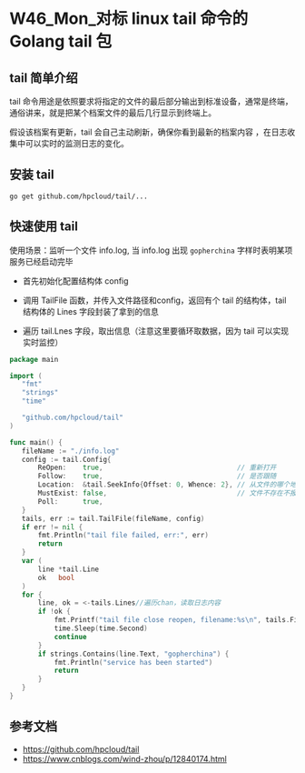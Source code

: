 # W46_Mon_对标 linux tail 命令的 Golang tail 包

## tail 简单介绍

tail 命令用途是依照要求将指定的文件的最后部分输出到标准设备，通常是终端，通俗讲来，就是把某个档案文件的最后几行显示到终端上。

假设该档案有更新，tail 会自己主动刷新，确保你看到最新的档案内容 ，在日志收集中可以实时的监测日志的变化。

## 安装 tail

```shell
go get github.com/hpcloud/tail/...
```

## 快速使用 tail

使用场景：监听一个文件 info.log, 当 info.log 出现 `gopherchina` 字样时表明某项服务已经启动完毕

* 首先初始化配置结构体 config
* 调用 TailFile 函数，并传入文件路径和config，返回有个 tail 的结构体，tail 结构体的 Lines 字段封装了拿到的信息

* 遍历 tail.Lnes 字段，取出信息（注意这里要循环取数据，因为 tail 可以实现实时监控）

 ```go
 package main
 
 import (
 	"fmt"
 	"strings"
 	"time"
 
 	"github.com/hpcloud/tail"
 )
 
 func main() {
 	fileName := "./info.log"
 	config := tail.Config{
 		ReOpen:    true,                                 // 重新打开
 		Follow:    true,                                 // 是否跟随
 		Location:  &tail.SeekInfo{Offset: 0, Whence: 2}, // 从文件的哪个地方开始读
 		MustExist: false,                                // 文件不存在不报错
 		Poll:      true,
 	}
 	tails, err := tail.TailFile(fileName, config)
 	if err != nil {
 		fmt.Println("tail file failed, err:", err)
 		return
 	}
 	var (
 		line *tail.Line
 		ok   bool
 	)
 	for {
 		line, ok = <-tails.Lines//遍历chan，读取日志内容
 		if !ok {
 			fmt.Printf("tail file close reopen, filename:%s\n", tails.Filename)
 			time.Sleep(time.Second)
 			continue
 		}
 		if strings.Contains(line.Text, "gopherchina") {
 			fmt.Println("service has been started")
 			return
 		}
 	}
 }
 ```

## 参考文档

* https://github.com/hpcloud/tail
* https://www.cnblogs.com/wind-zhou/p/12840174.html